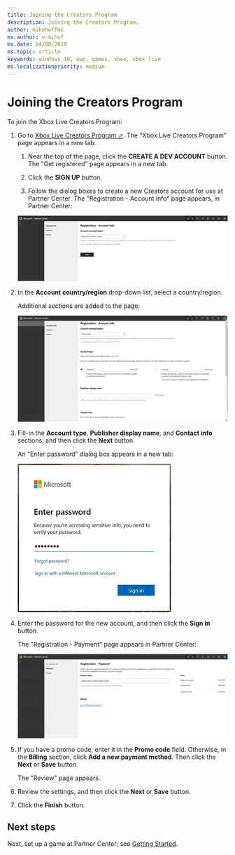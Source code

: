```yaml
---
title: Joining the Creators Program
description: Joining the Creators Program.
author: mikehoffms
ms.author: v-mihof
ms.date: 04/08/2019
ms.topic: article
keywords: windows 10, uwp, games, xbox, xbox live
ms.localizationpriority: medium
---
```


# Joining the Creators Program

To join the Xbox Live Creators Program:

1. Go to <a href="https://www.xbox.com/en-US/developers/creators-program" target="_blank">Xbox Live Creators Program &#11008;</a>. The "Xbox Live Creators Program" page appears in a new tab.

   1. Near the top of the page, click the **CREATE A DEV ACCOUNT** button. The "Get registered" page appears in a new tab.

   1. Click the **SIGN UP** button.

   1. Follow the dialog boxes to create a new Creators account for use at Partner Center. The "Registration - Account info" page appears, in Partner Center:
   
   ![Registration Account info initial page](live-join-creators-program-images/reg-acct-info-short-pg.jpg)

2. In the **Account country/region** drop-down list, select a country/region.

   Additional sections are added to the page:

   ![Registration Account info page](live-join-creators-program-images/reg-acct-info-long-pg.jpg)

3. Fill-in the **Account type**, **Publisher display name**, and **Contact info** sections, and then click the **Next** button.

   An "Enter password" dialog box appears in a new tab:

   ![Enter password dialog box](live-join-creators-program-images/enter-pw-dbox.jpg)

4. Enter the password for the new account, and then click the **Sign in** button.

   The "Registration - Payment" page appears in Partner Center:

   ![Registration Payment page](live-join-creators-program-images/registration-payment-pg.jpg)

5. If you have a promo code, enter it in the **Promo code** field. Otherwise, in the **Billing** section, click **Add a new payment method**. Then click the **Next** or **Save** button.

   The "Review" page appears.

6. Review the settings, and then click the **Next** or **Save** button.

7. Click the **Finish** button.


## Next steps

Next, set up a game at Partner Center; see [Getting Started](../live-getstarted-nav.md).
